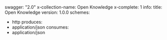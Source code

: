 swagger: "2.0"
x-collection-name: Open Knowledge
x-complete: 1
info:
  title: Open Knowledge
  version: 1.0.0
schemes:
- http
produces:
- application/json
consumes:
- application/json
